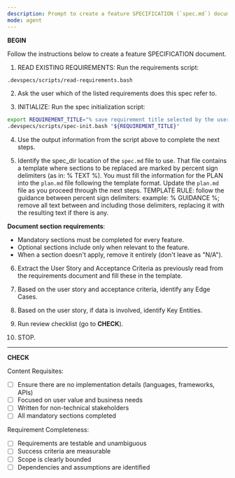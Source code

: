 ```yaml
---
description: Prompt to create a feature SPECIFICATION (`spec.md`) document
mode: agent
---
```


**BEGIN**

Follow the instructions below to create a feature SPECIFICATION document.

1. READ EXISTING REQUIREMENTS: Run the requirements script:

```sh
.devspecs/scripts/read-requirements.bash
```

2. Ask the user which of the listed requirements does this spec refer to.

3. INITIALIZE: Run the spec initialization script:

```sh
export REQUIREMENT_TITLE="% save requirement title selected by the user in the previous step in this variable %"
.devspecs/scripts/spec-init.bash "${REQUIREMENT_TITLE}"
```

4. Use the output information from the script above to complete the next steps.

5. Identify the spec_dir location of the `spec.md` file to use. That file contains a template where sections to be replaced are marked by percent sign delimiters (as in: % TEXT %). You must fill the information for the PLAN into the `plan.md` file following the template format. Update the `plan.md` file as you proceed through the next steps. TEMPLATE RULE: follow the guidance between percent sign delimiters: example: % GUIDANCE %; remove all text between and including those delimiters, replacing it with the resulting text if there is any.

**Document section requirements**:

- Mandatory sections must be completed for every feature.
- Optional sections include only when relevant to the feature.
- When a section doesn't apply, remove it entirely (don't leave as "N/A").

6. Extract the User Story and Acceptance Criteria as previously read from the requirements document and fill these in the template.

7. Based on the user story and acceptance criteria, identify any Edge Cases.

8. Based on the user story, if data is involved, identify Key Entities.

9. Run review checklist (go to **CHECK**).

10. STOP.

---

**CHECK**

Content Requisites:

- [ ] Ensure there are no implementation details (languages, frameworks, APIs)
- [ ] Focused on user value and business needs
- [ ] Written for non-technical stakeholders
- [ ] All mandatory sections completed

Requirement Completeness:

- [ ] Requirements are testable and unambiguous
- [ ] Success criteria are measurable
- [ ] Scope is clearly bounded
- [ ] Dependencies and assumptions are identified
